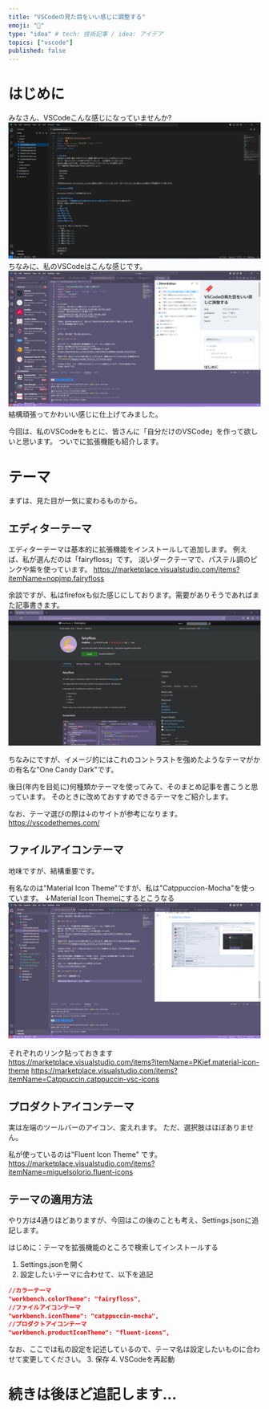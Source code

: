 ```yaml
---
title: "VSCodeの見た目をいい感じに調整する"
emoji: "🔖"
type: "idea" # tech: 技術記事 / idea: アイデア
topics: ["vscode"]
published: false
---
```


# はじめに
みなさん、VSCodeこんな感じになっていませんか?
![](/images/vscode_article_1/vscode_before.png)
ちなみに、私のVSCodeはこんな感じです。
![](/images/vscode_article_1/my-vscode-v2.png)
結構頑張ってかわいい感じに仕上げてみました。

今回は、私のVSCodeをもとに、皆さんに「自分だけのVSCode」を作って欲しいと思います。
ついでに拡張機能も紹介します。

# テーマ

まずは、見た目が一気に変わるものから。

## エディターテーマ

エディターテーマは基本的に拡張機能をインストールして追加します。
例えば、私が選んだのは「fairyfloss」です。
淡いダークテーマで、パステル調のピンクや紫を使っています。
https://marketplace.visualstudio.com/items?itemName=nopjmp.fairyfloss

余談ですが、私はfirefoxも似た感じにしております。需要がありそうであればまた記事書きます。
![firefox](/images/vscode_article_1/firefox.png)

ちなみにですが、イメージ的にはこれのコントラストを強めたようなテーマがかの有名な"One Candy Dark"です。

後日(年内を目処に)何種類かテーマを使ってみて、そのまとめ記事を書こうと思っています。
そのときに改めておすすめできるテーマをご紹介します。

なお、テーマ選びの際は↓のサイトが参考になります。
https://vscodethemes.com/

## ファイルアイコンテーマ

地味ですが、結構重要です。

有名なのは"Material Icon Theme"ですが、私は"Catppuccion-Mocha"を使っています。
↓Material Icon Themeにするとこうなる
![material_icon_theme](/images/vscode_article_1/material.png)

それぞれのリンク貼っておきます
https://marketplace.visualstudio.com/items?itemName=PKief.material-icon-theme
https://marketplace.visualstudio.com/items?itemName=Catppuccin.catppuccin-vsc-icons

## プロダクトアイコンテーマ

実は左端のツールバーのアイコン、変えれます。
ただ、選択肢はほぼありません。

私が使っているのは"Fluent Icon Theme" です。
https://marketplace.visualstudio.com/items?itemName=miguelsolorio.fluent-icons

## テーマの適用方法

やり方は4通りほどありますが、今回はこの後のことも考え、Settings.jsonに追記します。

はじめに：テーマを拡張機能のところで検索してインストールする

1. Settings.jsonを開く
2. 設定したいテーマに合わせて、以下を追記

```json
//カラーテーマ
"workbench.colorTheme": "fairyfloss",
//ファイルアイコンテーマ
"workbench.iconTheme": "catppuccin-mocha",
//プロダクトアイコンテーマ
"workbench.productIconTheme": "fluent-icons",
```
なお、ここでは私の設定を記述しているので、テーマ名は設定したいものに合わせて変更してください。
3. 保存
4. VSCodeを再起動

# 続きは後ほど追記します...